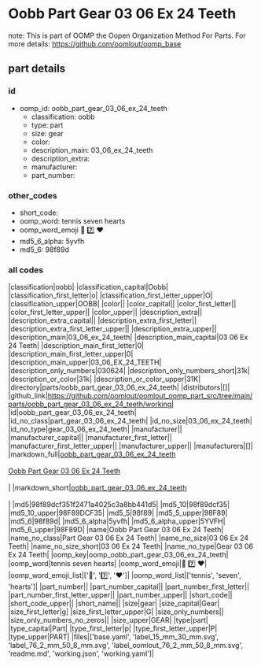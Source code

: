# Oobb Part Gear 03 06 Ex 24 Teeth  

note: This is part of OOMP the Oopen Organization Method For Parts. For more details: https://github.com/oomlout/oomp_base

##  part details





### id
* oomp_id: oobb_part_gear_03_06_ex_24_teeth
  * classification: oobb
  * type: part
  * size: gear
  * color: 
  * description_main: 03_06_ex_24_teeth
  * description_extra: 
  * manufacturer: 
  * part_number: 

### other_codes
* short_code: 
* oomp_word: tennis seven hearts
* oomp_word_emoji :tennis: :seven: :hearts:
* md5_6_alpha: 5yvfh
* md5_6: 98f89d

### all codes 
|classification|oobb|
|classification_capital|Oobb|
|classification_first_letter|o|
|classification_first_letter_upper|O|
|classification_upper|OOBB|
|color||
|color_capital||
|color_first_letter||
|color_first_letter_upper||
|color_upper||
|description_extra||
|description_extra_capital||
|description_extra_first_letter||
|description_extra_first_letter_upper||
|description_extra_upper||
|description_main|03_06_ex_24_teeth|
|description_main_capital|03 06 Ex 24 Teeth|
|description_main_first_letter|0|
|description_main_first_letter_upper|0|
|description_main_upper|03_06_EX_24_TEETH|
|description_only_numbers|030624|
|description_only_numbers_short|31k|
|description_or_color|31k|
|description_or_color_upper|31K|
|directory|parts/oobb_part_gear_03_06_ex_24_teeth|
|distributors|[]|
|github_link|https://github.com/oomlout/oomlout_oomp_part_src/tree/main/parts/oobb_part_gear_03_06_ex_24_teeth/working|
|id|oobb_part_gear_03_06_ex_24_teeth|
|id_no_class|part_gear_03_06_ex_24_teeth|
|id_no_size|03_06_ex_24_teeth|
|id_no_type|gear_03_06_ex_24_teeth|
|manufacturer||
|manufacturer_capital||
|manufacturer_first_letter||
|manufacturer_first_letter_upper||
|manufacturer_upper||
|manufacturers|[]|
|markdown_full|[oobb_part_gear_03_06_ex_24_teeth](https://github.com/oomlout/oomlout_oomp_part_src/tree/main/parts/oobb_part_gear_03_06_ex_24_teeth/working)<br>[](https://github.com/oomlout/oomlout_oomp_part_src/tree/main/parts/oobb_part_gear_03_06_ex_24_teeth/working)<br>[Oobb Part Gear 03 06 Ex 24 Teeth](https://github.com/oomlout/oomlout_oomp_part_src/tree/main/parts/oobb_part_gear_03_06_ex_24_teeth/working)<br><br>|
|markdown_short|[oobb_part_gear_03_06_ex_24_teeth](https://github.com/oomlout/oomlout_oomp_part_src/tree/main/parts/oobb_part_gear_03_06_ex_24_teeth/working)<br><br>|
|md5|98f89dcf351f2471a4025c3a8bb441d5|
|md5_10|98f89dcf35|
|md5_10_upper|98F89DCF35|
|md5_5|98f89|
|md5_5_upper|98F89|
|md5_6|98f89d|
|md5_6_alpha|5yvfh|
|md5_6_alpha_upper|5YVFH|
|md5_6_upper|98F89D|
|name|Oobb Part Gear 03 06 Ex 24 Teeth|
|name_no_class|Part Gear 03 06 Ex 24 Teeth|
|name_no_size|03 06 Ex 24 Teeth|
|name_no_size_short|03 06 Ex 24 Teeth|
|name_no_type|Gear 03 06 Ex 24 Teeth|
|oomp_key|oomp_oobb_part_gear_03_06_ex_24_teeth|
|oomp_word|tennis seven hearts|
|oomp_word_emoji|:tennis: :seven: :hearts:|
|oomp_word_emoji_list|[':tennis:', ':seven:', ':hearts:']|
|oomp_word_list|['tennis', 'seven', 'hearts']|
|part_number||
|part_number_capital||
|part_number_first_letter||
|part_number_first_letter_upper||
|part_number_upper||
|short_code||
|short_code_upper||
|short_name||
|size|gear|
|size_capital|Gear|
|size_first_letter|g|
|size_first_letter_upper|G|
|size_only_numbers||
|size_only_numbers_no_zeros||
|size_upper|GEAR|
|type|part|
|type_capital|Part|
|type_first_letter|p|
|type_first_letter_upper|P|
|type_upper|PART|
|files|['base.yaml', 'label_15_mm_30_mm.svg', 'label_76_2_mm_50_8_mm.svg', 'label_oomlout_76_2_mm_50_8_mm.svg', 'readme.md', 'working.json', 'working.yaml']|
